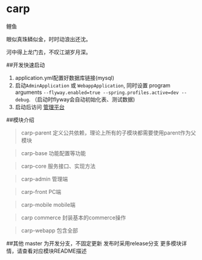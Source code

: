 # carp

鲤鱼

眼似真珠鳞似金，时时动浪出还沈。

河中得上龙门去，不叹江湖岁月深。

##开发快速启动
1. application.yml配置好数据库链接(mysql)
2. 启动`AdminApplication` 或 `WebappApplication`, 同时设置
program arguments `--flyway.enabled=true --spring.profiles.active=dev --debug`.
（启动时flyway会自动初始化表、测试数据)
3. 启动后访问 [管理平台](http://localhost:8081/admin) 


##模块介绍
>carp-parent
定义公共依赖，理论上所有的子模块都需要使用parent作为父模块


>carp-base
功能配置等功能

>carp-core
服务接口、实现方法

>carp-admin
管理端

>carp-front
PC端

>carp-mobile
mobile端

>carp commerce
封装基本的commerce操作

>carp-webapp
包含全部

##其他
master 为开发分支，不固定更新
发布时采用release分支
更多模块详情，请查看对应模块README描述

